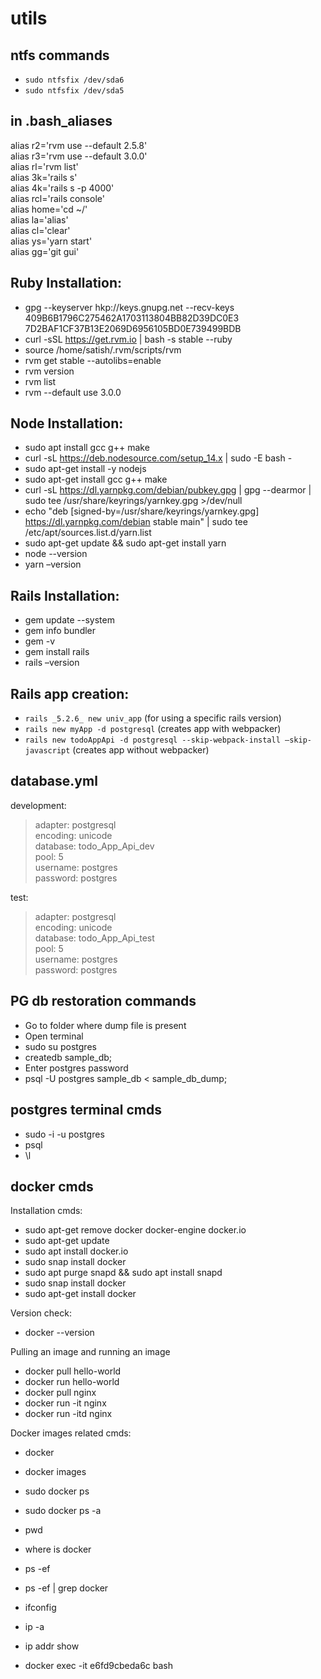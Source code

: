# utils
## ntfs commands
* `sudo ntfsfix /dev/sda6`
* `sudo ntfsfix /dev/sda5`

## in .bash_aliases
alias r2='rvm use --default 2.5.8'\
alias r3='rvm use --default 3.0.0'\
alias rl='rvm list'\
alias 3k='rails s'\
alias 4k='rails s -p 4000'\
alias rcl='rails console'\
alias home='cd ~/'\
alias la='alias'\
alias cl='clear'\
alias ys='yarn start'\
alias gg='git gui'

## Ruby Installation:
* gpg --keyserver hkp://keys.gnupg.net --recv-keys 409B6B1796C275462A1703113804BB82D39DC0E3 7D2BAF1CF37B13E2069D6956105BD0E739499BDB
* curl -sSL https://get.rvm.io | bash -s stable --ruby
* source /home/satish/.rvm/scripts/rvm
* rvm get stable --autolibs=enable
* rvm version
* rvm list
* rvm --default use 3.0.0

## Node Installation:
* sudo apt install gcc g++ make
* curl -sL https://deb.nodesource.com/setup_14.x | sudo -E bash -
* sudo apt-get install -y nodejs
* sudo apt-get install gcc g++ make
* curl -sL https://dl.yarnpkg.com/debian/pubkey.gpg | gpg --dearmor | sudo tee /usr/share/keyrings/yarnkey.gpg >/dev/null
* echo "deb [signed-by=/usr/share/keyrings/yarnkey.gpg] https://dl.yarnpkg.com/debian stable main" | sudo tee /etc/apt/sources.list.d/yarn.list
* sudo apt-get update && sudo apt-get install yarn
* node --version
* yarn –version

## Rails Installation:
* gem update --system
* gem info bundler
* gem -v
* gem install rails
* rails –version


## Rails app creation:
* `rails _5.2.6_ new univ_app` (for using a specific rails version)
* `rails new myApp -d postgresql` (creates app with webpacker)
* `rails new todoAppApi -d postgresql --skip-webpack-install –skip-javascript` (creates app without webpacker)

## database.yml
development:
>  adapter: postgresql\
>  encoding: unicode\
>  database: todo_App_Api_dev\
>  pool: 5\
>  username: postgres\
>  password: postgres

test:
>  adapter: postgresql\
>  encoding: unicode\
>  database: todo_App_Api_test\
>  pool: 5\
>  username: postgres\
>  password: postgres

## PG db restoration commands
* Go to folder where dump file is present
* Open terminal
* sudo su postgres
* createdb sample_db;
* Enter postgres password
* psql -U postgres sample_db < sample_db_dump;

## postgres terminal cmds
* sudo -i -u postgres
* psql
* \l

## docker cmds
Installation cmds:
* sudo apt-get remove docker docker-engine docker.io
* sudo apt-get update
* sudo apt install docker.io
* sudo snap install docker
* sudo apt purge snapd && sudo apt install snapd
* sudo snap install docker
* sudo apt-get install docker

Version check:
* docker --version

Pulling an image and running an image
* docker pull hello-world
* docker run hello-world
* docker pull nginx
* docker run -it nginx
* docker run -itd nginx

Docker images related cmds:
* docker
* docker images
* sudo docker ps
* sudo docker ps -a
* pwd
* where is docker
* ps -ef
* ps -ef | grep docker

* ifconfig
* ip -a
* ip addr show

* docker exec -it e6fd9cbeda6c bash

